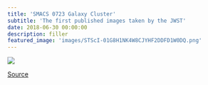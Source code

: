 ```yaml
---
title: 'SMACS 0723 Galaxy Cluster'
subtitle: 'The first published images taken by the JWST'
date: 2018-06-30 00:00:00
description: filler
featured_image: 'images/STScI-01G8H1NK4W8CJYHF2DDFD1W0DQ.png'
---
```


![](/site/images/STScI-01G8H1NK4W8CJYHF2DDFD1W0DQ.png)

[Source](https://webbtelescope.org/contents/media/images/2022/035/01G7DCWB7137MYJ05CSH1Q5Z1Z?page=2&filterUUID=91dfa083-c258-4f9f-bef1-8f40c26f4c97)